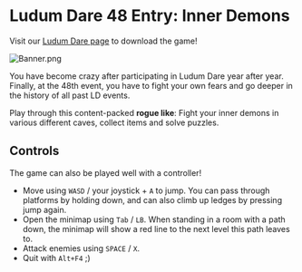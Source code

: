 # Ludum Dare 48 Entry: Inner Demons

Visit our [Ludum Dare page](https://ldjam.com/events/ludum-dare/48/inner-demons-1) to download the game!

![Banner.png](https://static.jam.vg/raw/5de/1/z/401f0.png)

You have become crazy after participating in Ludum Dare year after year.
Finally, at the 48th event, you have to fight your own fears and go deeper in the history of all past LD events.

Play through this content-packed **rogue like**: Fight your inner demons in various different caves, collect items and solve puzzles.

## Controls

The game can also be played well with a controller!

* Move using `WASD` / your joystick + `A` to jump. You can pass through platforms by holding down, and can also climb up ledges by pressing jump again.
* Open the minimap using `Tab` / `LB`. When standing in a room with a path down, the minimap will show a red line to the next level this path leaves to.
* Attack enemies using `SPACE` / `X`.
* Quit with `Alt+F4` ;)
